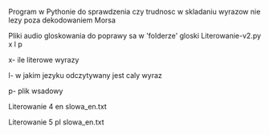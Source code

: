 Program w Pythonie do sprawdzenia czy trudnosc w skladaniu wyrazow nie lezy poza dekodowaniem Morsa

Pliki audio gloskowania do poprawy sa w 'folderze' gloski
Literowanie-v2.py x l p


x- ile literowe wyrazy

l- w jakim jezyku odczytywany jest caly wyraz

p- plik wsadowy




Literowanie 4 en slowa_en.txt

Literowanie 5 pl slowa_en.txt

